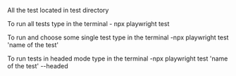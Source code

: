 All the test located in test directory

To run all tests type in the terminal - npx playwright test

To run and choose some single test type in the terminal -npx playwright test 'name of the test'

To run tests in headed mode type in the terminal -npx playwright test 'name of the test' --headed
